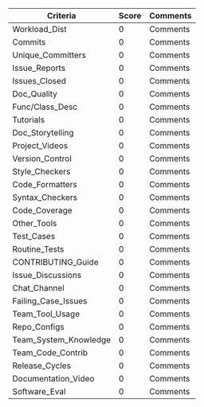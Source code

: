 Criteria | Score | Comments
--- | --- | ---
Workload_Dist | 0 | Comments
Commits | 0 | Comments
Unique_Committers | 0 | Comments
Issue_Reports | 0 | Comments
Issues_Closed | 0 | Comments
Doc_Quality | 0 | Comments
Func/Class_Desc | 0 | Comments
Tutorials | 0 | Comments
Doc_Storytelling | 0 | Comments
Project_Videos | 0 | Comments
Version_Control | 0 | Comments
Style_Checkers | 0 | Comments
Code_Formatters | 0 | Comments
Syntax_Checkers | 0 | Comments
Code_Coverage | 0 | Comments
Other_Tools | 0 | Comments
Test_Cases | 0 | Comments
Routine_Tests | 0 | Comments
CONTRIBUTING_Guide | 0 | Comments
Issue_Discussions | 0 | Comments
Chat_Channel | 0 |  Comments
Failing_Case_Issues | 0 | Comments
Team_Tool_Usage | 0 | Comments
Repo_Configs | 0 | Comments
Team_System_Knowledge | 0 | Comments 
Team_Code_Contrib | 0 | Comments
Release_Cycles | 0 | Comments
Documentation_Video | 0 | Comments
Software_Eval | 0 | Comments
